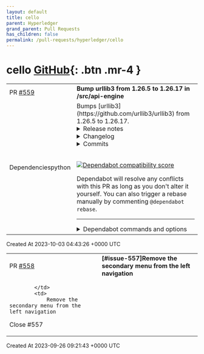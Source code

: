 ```yaml
---
layout: default
title: cello
parent: Hyperledger
grand_parent: Pull Requests
has_children: false
permalink: /pull-requests/hyperledger/cello
---
```


# cello <span class="fs-3 right-align">[GitHub](https://github.com/hyperledger/cello){: .btn .mr-4 }</span>


<div>
    <table>
        <tr>
            <td>
                PR <a href="https://github.com/hyperledger/cello/pull/559" class=".btn">#559</a>
            </td>
            <td>
                <b>
                    Bump urllib3 from 1.26.5 to 1.26.17 in /src/api-engine
                </b>
            </td>
        </tr>
        <tr>
            <td>
                <span class="chip">Dependencies</span><span class="chip">python</span>
            </td>
            <td>
                Bumps [urllib3](https://github.com/urllib3/urllib3) from 1.26.5 to 1.26.17.
<details>
<summary>Release notes</summary>
<p><em>Sourced from <a href="https://github.com/urllib3/urllib3/releases">urllib3's releases</a>.</em></p>
<blockquote>
<h2>1.26.17</h2>
<ul>
<li>Added the <code>Cookie</code> header to the list of headers to strip from requests when redirecting to a different host. As before, different headers can be set via <code>Retry.remove_headers_on_redirect</code>. (GHSA-v845-jxx5-vc9f)</li>
</ul>
<h2>1.26.16</h2>
<ul>
<li>Fixed thread-safety issue where accessing a <code>PoolManager</code> with many distinct origins would cause connection pools to be closed while requests are in progress (<a href="https://redirect.github.com/urllib3/urllib3/issues/2954">#2954</a>)</li>
</ul>
<h2>1.26.15</h2>
<ul>
<li>Fix socket timeout value when HTTPConnection is reused (<a href="https://redirect.github.com/urllib3/urllib3/issues/2645">urllib3/urllib3#2645</a>)</li>
<li>Remove &quot;!&quot; character from the unreserved characters in IPv6 Zone ID parsing (<a href="https://redirect.github.com/urllib3/urllib3/issues/2899">urllib3/urllib3#2899</a>)</li>
<li>Fix IDNA handling of 'x80' byte (<a href="https://redirect.github.com/urllib3/urllib3/issues/2901">urllib3/urllib3#2901</a>)</li>
</ul>
<h2>1.26.14</h2>
<ul>
<li>Fixed parsing of port 0 (zero) returning None, instead of 0 (<a href="https://redirect.github.com/urllib3/urllib3/issues/2850">#2850</a>)</li>
<li>Removed deprecated <code>HTTPResponse.getheaders()</code> calls in <code>urllib3.contrib</code> module.</li>
</ul>
<h2>1.26.13</h2>
<ul>
<li>Deprecated the <code>HTTPResponse.getheaders()</code> and <code>HTTPResponse.getheader()</code> methods.</li>
<li>Fixed an issue where parsing a URL with leading zeroes in the port would be rejected even when the port number after removing the zeroes was valid.</li>
<li>Fixed a deprecation warning when using cryptography v39.0.0.</li>
<li>Removed the <code>&lt;4</code> in the <code>Requires-Python</code> packaging metadata field.</li>
</ul>
<h2>1.26.12</h2>
<ul>
<li>Deprecated the <code>urllib3[secure]</code> extra and the <code>urllib3.contrib.pyopenssl</code> module. Both will be removed in v2.x. See this <a href="https://redirect.github.com/urllib3/urllib3/issues/2680">GitHub issue</a> for justification and info on how to migrate.</li>
</ul>
<h2>1.26.11</h2>
<p><strong>If you or your organization rely on urllib3 consider supporting us via <a href="https://github.com/sponsors/urllib3">GitHub Sponsors</a>.</strong></p>
<p>:warning: <strong>urllib3 v2.0 will drop support for Python 2</strong>: <a href="https://urllib3.readthedocs.io/en/latest/v2-roadmap.html">Read more in the v2.0 Roadmap</a></p>
<ul>
<li>Fixed an issue where reading more than 2 GiB in a call to HTTPResponse.read would raise an OverflowError on Python 3.9 and earlier.</li>
</ul>
<h2>1.26.10</h2>
<p><strong>If you or your organization rely on urllib3 consider supporting us via <a href="https://github.com/sponsors/urllib3">GitHub Sponsors</a>.</strong></p>
<p>:warning: <strong>urllib3 v2.0 will drop support for Python 2</strong>: <a href="https://urllib3.readthedocs.io/en/latest/v2-roadmap.html">Read more in the v2.0 Roadmap</a></p>
<p>:closed_lock_with_key: <strong>This is the first release to be signed with Sigstore!</strong> You can verify the distributables using the <code>.sig</code> and <code>.crt</code> files included on this release.</p>
<ul>
<li>Removed support for Python 3.5</li>
<li>Fixed an issue where a <code>ProxyError</code> recommending configuring the proxy as HTTP instead of HTTPS could appear even when an HTTPS proxy wasn't configured.</li>
</ul>
<h2>1.26.9</h2>
<p><strong>If you or your organization rely on urllib3 consider supporting us via <a href="https://github.com/sponsors/urllib3">GitHub Sponsors</a>.</strong></p>
<p>:warning: <strong>urllib3 v2.0 will drop support for Python 2</strong>: <a href="https://urllib3.readthedocs.io/en/latest/v2-roadmap.html">Read more in the v2.0 Roadmap</a></p>
<!-- raw HTML omitted -->
</blockquote>
<p>... (truncated)</p>
</details>
<details>
<summary>Changelog</summary>
<p><em>Sourced from <a href="https://github.com/urllib3/urllib3/blob/main/CHANGES.rst">urllib3's changelog</a>.</em></p>
<blockquote>
<h1>1.26.17 (2023-10-02)</h1>
<ul>
<li>Added the <code>Cookie</code> header to the list of headers to strip from requests when redirecting to a different host. As before, different headers can be set via <code>Retry.remove_headers_on_redirect</code>. (<code>[#3139](https://github.com/urllib3/urllib3/issues/3139) &lt;https://github.com/urllib3/urllib3/pull/3139&gt;</code>_)</li>
</ul>
<h1>1.26.16 (2023-05-23)</h1>
<ul>
<li>Fixed thread-safety issue where accessing a <code>PoolManager</code> with many distinct origins
would cause connection pools to be closed while requests are in progress (<code>[#2954](https://github.com/urllib3/urllib3/issues/2954) &lt;https://github.com/urllib3/urllib3/pull/2954&gt;</code>_)</li>
</ul>
<h1>1.26.15 (2023-03-10)</h1>
<ul>
<li>Fix socket timeout value when <code>HTTPConnection</code> is reused (<code>[#2645](https://github.com/urllib3/urllib3/issues/2645) &lt;https://github.com/urllib3/urllib3/issues/2645&gt;</code>__)</li>
<li>Remove &quot;!&quot; character from the unreserved characters in IPv6 Zone ID parsing
(<code>[#2899](https://github.com/urllib3/urllib3/issues/2899) &lt;https://github.com/urllib3/urllib3/issues/2899&gt;</code>__)</li>
<li>Fix IDNA handling of '\x80' byte (<code>[#2901](https://github.com/urllib3/urllib3/issues/2901) &lt;https://github.com/urllib3/urllib3/issues/2901&gt;</code>__)</li>
</ul>
<h1>1.26.14 (2023-01-11)</h1>
<ul>
<li>Fixed parsing of port 0 (zero) returning None, instead of 0. (<code>[#2850](https://github.com/urllib3/urllib3/issues/2850) &lt;https://github.com/urllib3/urllib3/issues/2850&gt;</code>__)</li>
<li>Removed deprecated getheaders() calls in contrib module. Fixed the type hint of <code>PoolKey.key_retries</code> by adding <code>bool</code> to the union. (<code>[#2865](https://github.com/urllib3/urllib3/issues/2865) &lt;https://github.com/urllib3/urllib3/issues/2865&gt;</code>__)</li>
</ul>
<h1>1.26.13 (2022-11-23)</h1>
<ul>
<li>Deprecated the <code>HTTPResponse.getheaders()</code> and <code>HTTPResponse.getheader()</code> methods.</li>
<li>Fixed an issue where parsing a URL with leading zeroes in the port would be rejected
even when the port number after removing the zeroes was valid.</li>
<li>Fixed a deprecation warning when using cryptography v39.0.0.</li>
<li>Removed the <code>&lt;4</code> in the <code>Requires-Python</code> packaging metadata field.</li>
</ul>
<h1>1.26.12 (2022-08-22)</h1>
<ul>
<li>Deprecated the <code>urllib3[secure]</code> extra and the <code>urllib3.contrib.pyopenssl</code> module.
Both will be removed in v2.x. See this <code>GitHub issue &lt;https://github.com/urllib3/urllib3/issues/2680&gt;</code>_
for justification and info on how to migrate.</li>
</ul>
<h1>1.26.11 (2022-07-25)</h1>
<ul>
<li>Fixed an issue where reading more than 2 GiB in a call to <code>HTTPResponse.read</code> would
raise an <code>OverflowError</code> on Python 3.9 and earlier.</li>
</ul>
<h1>1.26.10 (2022-07-07)</h1>
<!-- raw HTML omitted -->
</blockquote>
<p>... (truncated)</p>
</details>
<details>
<summary>Commits</summary>
<ul>
<li><a href="https://github.com/urllib3/urllib3/commit/c9016bf464751a02b7e46f8b86504f47d4238784"><code>c9016bf</code></a> Release 1.26.17</li>
<li><a href="https://github.com/urllib3/urllib3/commit/01220354d389cd05474713f8c982d05c9b17aafb"><code>0122035</code></a> Backport GHSA-v845-jxx5-vc9f (<a href="https://redirect.github.com/urllib3/urllib3/issues/3139">#3139</a>)</li>
<li><a href="https://github.com/urllib3/urllib3/commit/e63989f97d206e839ab9170c8a76e3e097cc60e8"><code>e63989f</code></a> Fix installing <code>brotli</code> extra on Python 2.7</li>
<li><a href="https://github.com/urllib3/urllib3/commit/2e7a24d08713a0131f0b3c7197889466d645cc49"><code>2e7a24d</code></a> [1.26] Configure OS for RTD to fix building docs</li>
<li><a href="https://github.com/urllib3/urllib3/commit/57181d6ea910ac7cb2ff83345d9e5e0eb816a0d0"><code>57181d6</code></a> [1.26] Improve error message when calling urllib3.request() (<a href="https://redirect.github.com/urllib3/urllib3/issues/3058">#3058</a>)</li>
<li><a href="https://github.com/urllib3/urllib3/commit/3c0148048a523325819377b23fc67f8d46afc3aa"><code>3c01480</code></a> [1.26] Run coverage even with failed jobs</li>
<li><a href="https://github.com/urllib3/urllib3/commit/d94029b7e2193ff47b627906a70e06377a09aae8"><code>d94029b</code></a> Release 1.26.16</li>
<li><a href="https://github.com/urllib3/urllib3/commit/18e92145e9cddbabdf51c98f54202aa37fd5d4c8"><code>18e9214</code></a> Use trusted publishing for PyPI</li>
<li><a href="https://github.com/urllib3/urllib3/commit/d25cf83bbae850a290fe34ed1610ae55c0558b36"><code>d25cf83</code></a> [1.26] Fix invalid test_ssl_failure_midway_through_conn</li>
<li><a href="https://github.com/urllib3/urllib3/commit/25cca389496b86ee809c21e5b641aeaa74809263"><code>25cca38</code></a> [1.26] Fix test_ssl_object_attributes</li>
<li>Additional commits viewable in <a href="https://github.com/urllib3/urllib3/compare/1.26.5...1.26.17">compare view</a></li>
</ul>
</details>
<br />


[![Dependabot compatibility score](https://dependabot-badges.githubapp.com/badges/compatibility_score?dependency-name=urllib3&package-manager=pip&previous-version=1.26.5&new-version=1.26.17)](https://docs.github.com/en/github/managing-security-vulnerabilities/about-dependabot-security-updates#about-compatibility-scores)

Dependabot will resolve any conflicts with this PR as long as you don't alter it yourself. You can also trigger a rebase manually by commenting `@dependabot rebase`.

[//]: # (dependabot-automerge-start)
[//]: # (dependabot-automerge-end)

---

<details>
<summary>Dependabot commands and options</summary>
<br />

You can trigger Dependabot actions by commenting on this PR:
- `@dependabot rebase` will rebase this PR
- `@dependabot recreate` will recreate this PR, overwriting any edits that have been made to it
- `@dependabot merge` will merge this PR after your CI passes on it
- `@dependabot squash and merge` will squash and merge this PR after your CI passes on it
- `@dependabot cancel merge` will cancel a previously requested merge and block automerging
- `@dependabot reopen` will reopen this PR if it is closed
- `@dependabot close` will close this PR and stop Dependabot recreating it. You can achieve the same result by closing it manually
- `@dependabot show <dependency name> ignore conditions` will show all of the ignore conditions of the specified dependency
- `@dependabot ignore this major version` will close this PR and stop Dependabot creating any more for this major version (unless you reopen the PR or upgrade to it yourself)
- `@dependabot ignore this minor version` will close this PR and stop Dependabot creating any more for this minor version (unless you reopen the PR or upgrade to it yourself)
- `@dependabot ignore this dependency` will close this PR and stop Dependabot creating any more for this dependency (unless you reopen the PR or upgrade to it yourself)
You can disable automated security fix PRs for this repo from the [Security Alerts page](https://github.com/hyperledger/cello/network/alerts).

</details>
            </td>
        </tr>
    </table>
    <div class="right-align">
        Created At 2023-10-03 04:43:26 +0000 UTC
    </div>
</div>

<div>
    <table>
        <tr>
            <td>
                PR <a href="https://github.com/hyperledger/cello/pull/558" class=".btn">#558</a>
            </td>
            <td>
                <b>
                    [#issue-557]Remove the secondary menu from the left navigation
                </b>
            </td>
        </tr>
        <tr>
            <td>
                
            </td>
            <td>
                Remove the secondary menu from the left navigation

Close #557 
            </td>
        </tr>
    </table>
    <div class="right-align">
        Created At 2023-09-26 09:21:43 +0000 UTC
    </div>
</div>

